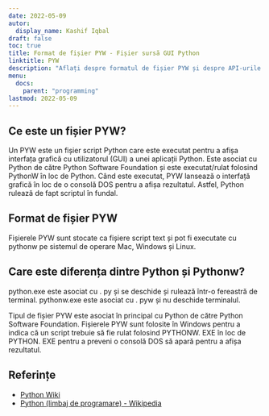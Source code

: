 ```yaml
---
date: 2022-05-09
autor:
  display_name: Kashif Iqbal
draft: false
toc: true
title: Format de fișier PYW - Fișier sursă GUI Python
linktitle: PYW
description: "Aflați despre formatul de fișier PYW și despre API-urile care pot crea și deschide fișiere PYW."
menu:
  docs:
    parent: "programming"
lastmod: 2022-05-09
---
```


## Ce este un fișier PYW?

Un PYW este un fișier script Python care este executat pentru a afișa interfața grafică cu utilizatorul (GUI) a unei aplicații Python. Este asociat cu Python de către Python Software Foundation și este executat/rulat folosind PythonW în loc de Python. Când este executat, PYW lansează o interfață grafică în loc de o consolă DOS pentru a afișa rezultatul. Astfel, Python rulează de fapt scriptul în fundal.

## Format de fișier PYW

Fișierele PYW sunt stocate ca fișiere script text și pot fi executate cu pythonw pe sistemul de operare Mac, Windows și Linux.

## Care este diferența dintre Python și Pythonw?

python.exe este asociat cu . py și se deschide și rulează într-o fereastră de terminal. pythonw.exe este asociat cu . pyw și nu deschide terminalul.

Tipul de fișier PYW este asociat în principal cu Python de către Python Software Foundation. Fișierele PYW sunt folosite în Windows pentru a indica că un script trebuie să fie rulat folosind PYTHONW. EXE în loc de PYTHON. EXE pentru a preveni o consolă DOS să apară pentru a afișa rezultatul.

## Referințe

* [Python Wiki](https://wiki.python.org/moin/Pyrex)
* [Python (limbaj de programare) - Wikipedia](https://en.wikipedia.org/wiki/Python_(limbaj_de_programare))

